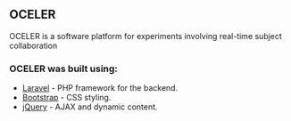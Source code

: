 ## OCELER

OCELER is a software platform for experiments involving real-time
subject collaboration

### OCELER was built using:

- [Laravel](http://laravel.com) - PHP framework for the backend.
- [Bootstrap](https://getbootstrap.com) - CSS styling.
- [jQuery](https://jquery.con) - AJAX and dynamic content.
